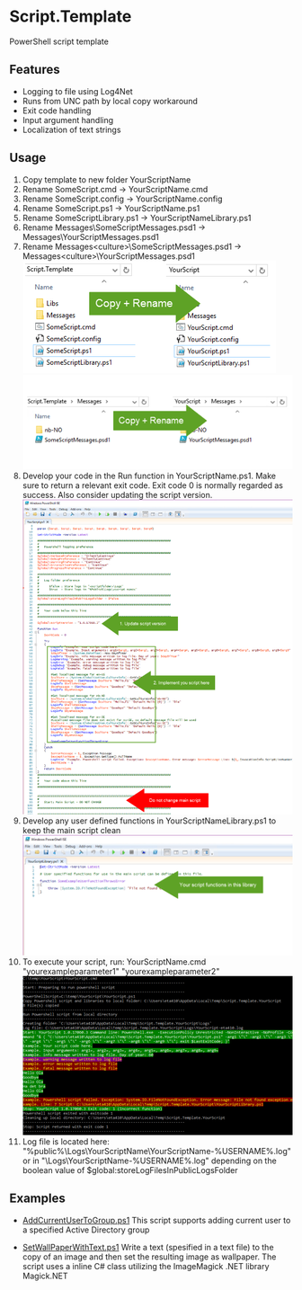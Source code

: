 # Script.Template

PowerShell script template

## Features

* Logging to file using Log4Net
* Runs from UNC path by local copy workaround
* Exit code handling
* Input argument handling
* Localization of text strings

## Usage

1. Copy template to new folder YourScriptName
2. Rename SomeScript.cmd -> YourScriptName.cmd
3. Rename SomeScript.config -> YourScriptName.config
4. Rename SomeScript.ps1 -> YourScriptName.ps1
5. Rename SomeScriptLibrary.ps1 -> YourScriptNameLibrary.ps1
5. Rename Messages\SomeScriptMessages.psd1 -> Messages\YourScriptMessages.psd1
5. Rename Messages\<culture>\SomeScriptMessages.psd1 -> Messages\<culture>\YourScriptMessages.psd1
![](./doc/images/CopyAndRenameTemplate.png)
![](./doc/images/CopyAndRenameTemplate-Messages.png)
6. Develop your code in the Run function in YourScriptName.ps1. Make sure to return a relevant exit code. Exit code 0 is normally regarded as success. Also consider updating the script version.
![](./doc/images/MainScript.png)
7. Develop any user defined functions in YourScriptNameLibrary.ps1 to keep the main script clean
![](./doc/images/UserFunctions.png)
8. To execute your script, run: YourScriptName.cmd "yourexampleparameter1" "yourexampleparameter2"
![](./doc/images/YourScriptOutput.png)
9. Log file is located here: "%public%\Logs\YourScriptName\YourScriptName-%USERNAME%.log" or in "<ScriptFolder>\Logs\YourScriptName-%USERNAME%.log" depending on the boolean value of $global:storeLogFilesInPublicLogsFolder

## Examples

* [AddCurrentUserToGroup.ps1](./src/Examples/AddCurrentUserToGroup)
This script supports adding current user to a specified Active Directory group

* [SetWallPaperWithText.ps1](./src/Examples/SetWallPaperWithText)
Write a text (spesified in a text file) to the copy of an image and then set the resulting image as wallpaper. The script uses a inline C# class utilizing the ImageMagick .NET library Magick.NET
